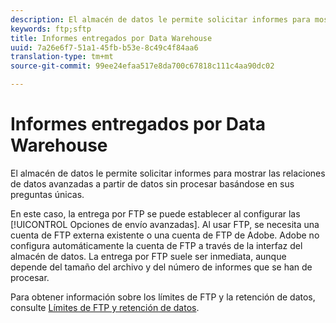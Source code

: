 ```yaml
---
description: El almacén de datos le permite solicitar informes para mostrar las relaciones de datos avanzadas a partir de datos sin procesar basándose en sus preguntas únicas.
keywords: ftp;sftp
title: Informes entregados por Data Warehouse
uuid: 7a26e6f7-51a1-45fb-b53e-8c49c4f84aa6
translation-type: tm+mt
source-git-commit: 99ee24efaa517e8da700c67818c111c4aa90dc02

---
```



# Informes entregados por Data Warehouse

El almacén de datos le permite solicitar informes para mostrar las relaciones de datos avanzadas a partir de datos sin procesar basándose en sus preguntas únicas.

En este caso, la entrega por FTP se puede establecer al configurar las [!UICONTROL Opciones de envío avanzadas]. Al usar FTP, se necesita una cuenta de FTP externa existente o una cuenta de FTP de Adobe. Adobe no configura automáticamente la cuenta de FTP a través de la interfaz del almacén de datos. La entrega por FTP suele ser inmediata, aunque depende del tamaño del archivo y del número de informes que se han de procesar.

Para obtener información sobre los límites de FTP y la retención de datos, consulte [Límites de FTP y retención de datos](/help/export/ftp-and-sftp/ftp-limits.md).
